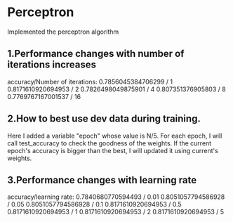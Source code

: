 # Perceptron
Implemented the perceptron algorithm


## 1.Performance changes with number of iterations increases

accuracy/Number of iterations: 
0.7856045384706299 / 1
0.8171610920694953 / 2
0.7826498049875901 / 4
0.807351376905803  / 8
0.7769767167001537 / 16



## 2.How to best use dev data during training.

Here I added a variable "epoch" whose value is N/5. For each epoch, I will call test_accuracy to check the goodness of the weights. If the current epoch's accuracy is bigger than the best, I will updated it using current's weights.


## 3.Performance changes with learning rate

accuracy/learning rate: 
0.7840680770594493 / 0.01
0.8051057794586928 / 0.05
0.8051057794586928 / 0.1
0.8171610920694953 / 0.5
0.8171610920694953 / 1
0.8171610920694953 / 2
0.8171610920694953 / 5

